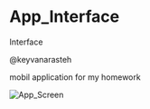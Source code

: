# App_Interface
Interface

@keyvanarasteh

mobil application for my homework

![App_Screen](https://github.com/13THZOGII/App_Interface/assets/132939884/0527df24-11c9-47d7-9c1a-1de9a2a7d4d8)
